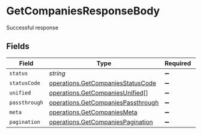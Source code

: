 # GetCompaniesResponseBody

Successful response


## Fields

| Field                                                                                    | Type                                                                                     | Required                                                                                 | Description                                                                              |
| ---------------------------------------------------------------------------------------- | ---------------------------------------------------------------------------------------- | ---------------------------------------------------------------------------------------- | ---------------------------------------------------------------------------------------- |
| `status`                                                                                 | *string*                                                                                 | :heavy_minus_sign:                                                                       | N/A                                                                                      |
| `statusCode`                                                                             | [operations.GetCompaniesStatusCode](../../models/operations/getcompaniesstatuscode.md)   | :heavy_minus_sign:                                                                       | N/A                                                                                      |
| `unified`                                                                                | [operations.GetCompaniesUnified](../../models/operations/getcompaniesunified.md)[]       | :heavy_minus_sign:                                                                       | N/A                                                                                      |
| `passthrough`                                                                            | [operations.GetCompaniesPassthrough](../../models/operations/getcompaniespassthrough.md) | :heavy_minus_sign:                                                                       | N/A                                                                                      |
| `meta`                                                                                   | [operations.GetCompaniesMeta](../../models/operations/getcompaniesmeta.md)               | :heavy_minus_sign:                                                                       | N/A                                                                                      |
| `pagination`                                                                             | [operations.GetCompaniesPagination](../../models/operations/getcompaniespagination.md)   | :heavy_minus_sign:                                                                       | N/A                                                                                      |